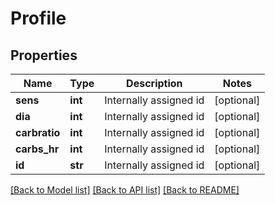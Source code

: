 # Profile

## Properties
Name | Type | Description | Notes
------------ | ------------- | ------------- | -------------
**sens** | **int** | Internally assigned id | [optional] 
**dia** | **int** | Internally assigned id | [optional] 
**carbratio** | **int** | Internally assigned id | [optional] 
**carbs_hr** | **int** | Internally assigned id | [optional] 
**id** | **str** | Internally assigned id | [optional] 

[[Back to Model list]](../README.md#documentation-for-models) [[Back to API list]](../README.md#documentation-for-api-endpoints) [[Back to README]](../README.md)

